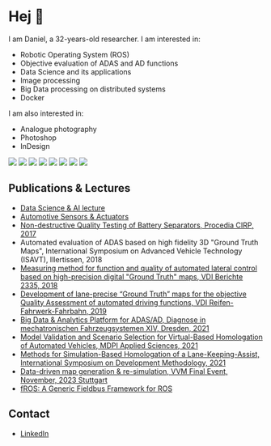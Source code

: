 # Hej 👋
I am Daniel, a 32-years-old researcher. I am interested in: 

- Robotic Operating System (ROS)
- Objective evaluation of ADAS and AD functions
- Data Science and its applications
- Image processing
- Big Data processing on distributed systems
- Docker

I am also interested in:
- Analogue photography
- Photoshop
- InDesign

![](https://img.shields.io/badge/OS-Linux-informational?style=flat&logo=linux&logoColor=white&color=008080)
![](https://img.shields.io/badge/Code-Python-informational?style=flat&logo=python&logoColor=white&color=008080)
![](https://img.shields.io/badge/Code-C++-informational?style=flat&logo=c%2B%2B&logoColor=white&color=008080)
![](https://img.shields.io/badge/Code-C-informational?style=flat&logo=c%2B%2B&logoColor=white&color=008080)
![](https://img.shields.io/badge/Code-Shell_script-informational?style=flat&logo=gnu-bash&logoColor=white&color=008080)
![](https://img.shields.io/badge/Tools-Docker-informational?style=flat&logo=docker&logoColor=white&color=008080)
![](https://img.shields.io/badge/Tools-Git-informational?style=flat&logo=git&logoColor=white&color=008080)
![](https://img.shields.io/badge/Tools-VSCode-informational?style=flat&logo=visual-studio-code&logoColor=white&color=008080)

## Publications & Lectures
- [Data Science & AI lecture](https://github.com/lnxdxC/DSAI)
- [Automotive Sensors & Actuators](https://github.com/schneider-daniel/ASAA)
-	[Non-destructive Quality Testing of Battery Separators, Procedia CIRP, 2017](https://www.sciencedirect.com/science/article/pii/S2212827116306205)
-	Automated evaluation of ADAS based on high fidelity 3D "Ground Truth Maps", International Symposium on Advanced Vehicle Technology (ISAVT), Illertissen, 2018
-	[Measuring method for function and quality of automated lateral control based on high-precision digital "Ground Truth" maps, VDI Berichte 2335, 2018](https://www.researchgate.net/publication/344938400_Measuring_method_for_function_and_quality_of_automated_lateral_control_based_on_high-precision_digital_Ground_Truth_maps)
-	[Development of lane-precise “Ground Truth” maps for the objective Quality Assessment of automated driving functions, VDI Reifen-Fahrwerk-Fahrbahn, 2019](https://elibrary.vdi-verlag.de/10.51202/9783181023563/reifen-fahrwerk-fahrbahn?page=1)
-	[Big Data & Analytics Platform for ADAS/AD, Diagnose in mechatronischen Fahrzeugsystemen XIV, Dresden, 2021](https://www.researchgate.net/publication/351918717_Big_Data_Analytics_Platform_for_ADASAD)
-	[Model Validation and Scenario Selection for Virtual-Based Homologation of Automated Vehicles, MDPI Applied Sciences, 2021](https://www.mdpi.com/2076-3417/11/1/35)
-	[Methods for Simulation-Based Homologation of a Lane-Keeping-Assist, International Symposium on Development Methodology, 2021](https://publikationen.bibliothek.kit.edu/1000151974)
-	[Data-driven map generation & re-simulation, VVM Final Event, November, 2023 Stuttgart](https://www.vvm-projekt.de/fileadmin/user_upload/Final_Event/Poster/VVM_FE_Poster_07.01_Data_driven_Map_Generation_web.pdf)
-	[fROS: A Generic Fieldbus Framework for ROS](https://ieeexplore.ieee.org/document/10436384)

## Contact
- [LinkedIn](https://www.linkedin.com/in/daniel-schneider-39198b160/)
